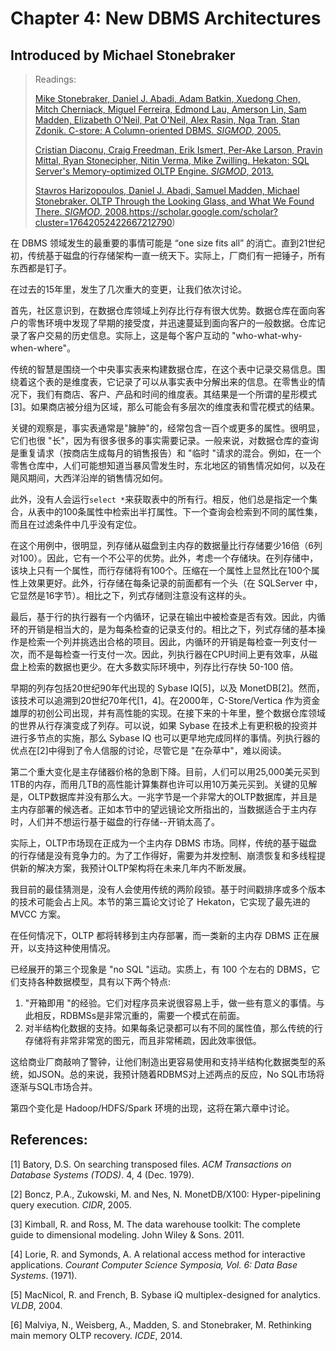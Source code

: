 # Chapter 4: New DBMS Architectures

## Introduced by Michael Stonebraker

> Readings:
>
> [Mike Stonebraker, Daniel J. Abadi, Adam Batkin, Xuedong Chen, Mitch Cherniack, Miguel Ferreira, Edmond Lau, Amerson Lin, Sam Madden, Elizabeth O'Neil, Pat O'Neil, Alex Rasin, Nga Tran, Stan Zdonik. C-store: A Column-oriented DBMS. *SIGMOD*, 2005.](https://scholar.google.com/scholar?cluster=12924804892742402591)
>
> [Cristian Diaconu, Craig Freedman, Erik Ismert, Per-Ake Larson, Pravin Mittal, Ryan Stonecipher, Nitin Verma, Mike Zwilling. Hekaton: SQL Server's Memory-optimized OLTP Engine. *SIGMOD*, 2013.](https://scholar.google.com/scholar?cluster=14161764654889427045)
>
> [Stavros Harizopoulos, Daniel J. Abadi, Samuel Madden, Michael Stonebraker. OLTP Through the Looking Glass, and What We Found There. *SIGMOD*, 2008.](https://scholar.google.com/scholar?cluster=12931776946707721868)https://scholar.google.com/scholar?cluster=17642052422667212790)

在 DBMS 领域发生的最重要的事情可能是 “one size fits all” 的消亡。直到21世纪初，传统基于磁盘的行存储架构一直一统天下。实际上，厂商们有一把锤子，所有东西都是钉子。

在过去的15年里，发生了几次重大的变更，让我们依次讨论。

首先，社区意识到，在数据仓库领域上列存比行存有很大优势。数据仓库在面向客户的零售环境中发现了早期的接受度，并迅速蔓延到面向客户的一般数据。仓库记录了客户交易的历史信息。实际上，这是每个客户互动的 "who-what-why-when-where"。

传统的智慧是围绕一个中央事实表来构建数据仓库，在这个表中记录交易信息。围绕着这个表的是维度表，它记录了可以从事实表中分解出来的信息。在零售业的情况下，我们有商店、客户、产品和时间的维度表。其结果是一个所谓的星形模式[3]。如果商店被分组为区域，那么可能会有多层次的维度表和雪花模式的结果。

关键的观察是，事实表通常是"臃肿"的，经常包含一百个或更多的属性。很明显，它们也很 "长"，因为有很多很多的事实需要记录。一般来说，对数据仓库的查询是重复请求（按商店生成每月的销售报告）和 "临时 "请求的混合。例如，在一个零售仓库中，人们可能想知道当暴风雪发生时，东北地区的销售情况如何，以及在飓风期间，大西洋沿岸的销售情况如何。

此外，没有人会运行`select *`来获取表中的所有行。相反，他们总是指定一个集合，从表中的100条属性中检索出半打属性。下一个查询会检索到不同的属性集，而且在过滤条件中几乎没有定位。

在这个用例中，很明显，列存储从磁盘到主内存的数据量比行存储要少16倍（6列对100）。因此，它有一个不公平的优势。此外，考虑一个存储块。在列存储中，该块上只有一个属性，而行存储将有100个。压缩在一个属性上显然比在100个属性上效果更好。此外，行存储在每条记录的前面都有一个头（在 SQLServer 中，它显然是16字节）。相比之下，列式存储则注意没有这样的头。

最后，基于行的执行器有一个内循环，记录在输出中被检查是否有效。因此，内循环的开销是相当大的，是为每条检查的记录支付的。相比之下，列式存储的基本操作是检索一个列并挑选出合格的项目。因此，内循环的开销是每检查一列支付一次，而不是每检查一行支付一次。因此，列执行器在CPU时间上更有效率，从磁盘上检索的数据也更少。在大多数实际环境中，列存比行存快 50-100 倍。

早期的列存包括20世纪90年代出现的 Sybase IQ[5]，以及 MonetDB[2]。然而，该技术可以追溯到20世纪70年代[1，4]。在2000年，C-Store/Vertica 作为资金雄厚的初创公司出现，并有高性能的实现。在接下来的十年里，整个数据仓库领域的世界从行存演变成了列存。可以说，如果 Sybase 在技术上有更积极的投资并进行多节点的实施，那么 Sybase IQ 也可以更早地完成同样的事情。列执行器的优点在[2]中得到了令人信服的讨论，尽管它是 "在杂草中"，难以阅读。

第二个重大变化是主存储器价格的急剧下降。目前，人们可以用25,000美元买到1TB的内存，而用几TB的高性能计算集群也许可以用10万美元买到。关键的见解是，OLTP数据库并没有那么大。一兆字节是一个非常大的OLTP数据库，并且是主内存部署的候选者。正如本节中的望远镜论文所指出的，当数据适合于主内存时，人们并不想运行基于磁盘的行存储--开销太高了。

实际上，OLTP市场现在正成为一个主内存 DBMS 市场。同样，传统的基于磁盘的行存储是没有竞争力的。为了工作得好，需要为并发控制、崩溃恢复和多线程提供新的解决方案，我预计OLTP架构将在未来几年内不断发展。

我目前的最佳猜测是，没有人会使用传统的两阶段锁。基于时间戳排序或多个版本的技术可能会占上风。本节的第三篇论文讨论了 Hekaton，它实现了最先进的 MVCC 方案。

在任何情况下，OLTP 都将转移到主内存部署，而一类新的主内存 DBMS 正在展开，以支持这种使用情况。

已经展开的第三个现象是 "no SQL "运动。实质上，有 100 个左右的 DBMS，它们支持各种数据模型，具有以下两个特点:

1. "开箱即用 "的经验。它们对程序员来说很容易上手，做一些有意义的事情。与此相反，RDBMSs是非常沉重的，需要一个模式在前面。
2. 对半结构化数据的支持。如果每条记录都可以有不同的属性值，那么传统的行存储将有非常非常宽的图元，而且非常稀疏，因此效率很低。

这给商业厂商敲响了警钟，让他们制造出更容易使用和支持半结构化数据类型的系统，如JSON。总的来说，我预计随着RDBMS对上述两点的反应，No SQL市场将逐渐与SQL市场合并。

第四个变化是 Hadoop/HDFS/Spark 环境的出现，这将在第六章中讨论。

## References:

[1] Batory, D.S. On searching transposed files. *ACM Transactions on Database Systems (TODS)*. 4, 4 (Dec. 1979).

[2] Boncz, P.A., Zukowski, M. and Nes, N. MonetDB/X100: Hyper-pipelining query execution. *CIDR*, 2005.

[3] Kimball, R. and Ross, M. The data warehouse toolkit: The complete guide to dimensional modeling. John Wiley & Sons. 2011.

[4] Lorie, R. and Symonds, A. A relational access method for interactive applications. *Courant Computer Science Symposia, Vol. 6: Data Base Systems*. (1971).

[5] MacNicol, R. and French, B. Sybase iQ multiplex-designed for analytics. *VLDB*, 2004.

[6] Malviya, N., Weisberg, A., Madden, S. and Stonebraker, M. Rethinking main memory OLTP recovery. *ICDE*, 2014.
